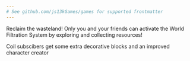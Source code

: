 ```yaml
---
# See github.com/js13kGames/games for supported frontmatter
---
```

Reclaim the wasteland! Only you and your friends can activate the World Filtration System by exploring and collecting resources!

Coil subscibers get some extra decorative blocks and an improved character creator